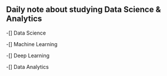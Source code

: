## Daily note about studying Data Science & Analytics
-[] Data Science

-[] Machine Learning

-[] Deep Learning

-[] Data Analytics


